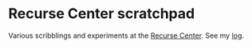 # Recurse Center scratchpad

Various scribblings and experiments at the [Recurse Center](https://www.recurse.com/). See my [log](https://acobster.keybase.pub/recurse).
